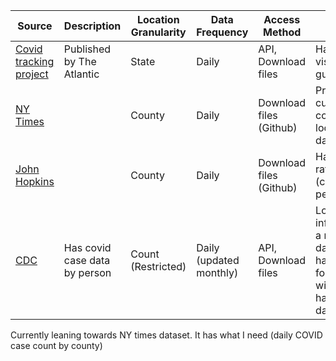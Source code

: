 | Source | Description | Location Granularity | Data Frequency | Access Method | Notes 
|-|-|-|-|-|-|
|[Covid tracking project](https://covidtracking.com/data)|Published by The Atlantic|State|Daily|API, Download files|Has visualization guide|
|[NY Times](https://github.com/nytimes/covid-19-data)||County|Daily|Download files (Github)|Provide cumulative counts for a location tallied daily|
|[John Hopkins](https://github.com/CSSEGISandData/COVID-19)||County|Daily|Download files (Github)|Has incident rate (cases/100,000 people)|
|[CDC](https://covid.cdc.gov/covid-data-tracker/#cases_casesper100klast7days)|Has covid case data by person|Count (Restricted)|Daily (updated monthly)|API, Download files|Location information is in a restricted dataset that you have to apply for access to with rules on handling the data carefully|

Currently leaning towards NY times dataset. It has what I need (daily COVID case count by county)